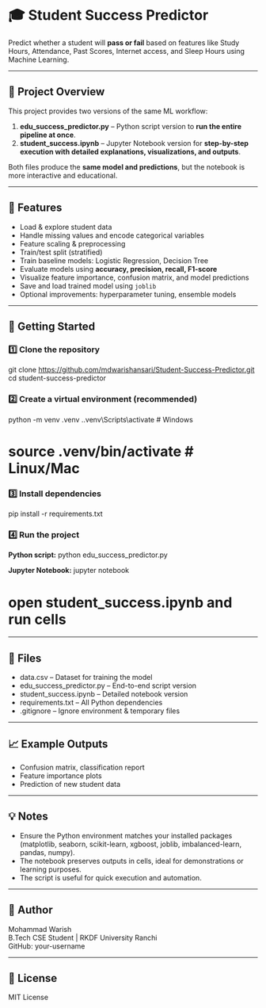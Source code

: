 # 🎓 Student Success Predictor

Predict whether a student will **pass or fail** based on features like Study Hours, Attendance, Past Scores, Internet access, and Sleep Hours using Machine Learning.

---

## 📌 Project Overview

This project provides two versions of the same ML workflow:

1. **edu_success_predictor.py** – Python script version to **run the entire pipeline at once**.
2. **student_success.ipynb** – Jupyter Notebook version for **step-by-step execution with detailed explanations, visualizations, and outputs**.

Both files produce the **same model and predictions**, but the notebook is more interactive and educational.

---

## 🧰 Features

- Load & explore student data
- Handle missing values and encode categorical variables
- Feature scaling & preprocessing
- Train/test split (stratified)
- Train baseline models: Logistic Regression, Decision Tree
- Evaluate models using **accuracy, precision, recall, F1-score**
- Visualize feature importance, confusion matrix, and model predictions
- Save and load trained model using `joblib`
- Optional improvements: hyperparameter tuning, ensemble models

---

## 🚀 Getting Started

### 1️⃣ Clone the repository

git clone https://github.com/mdwarishansari/Student-Success-Predictor.git
cd student-success-predictor

### 2️⃣ Create a virtual environment (recommended)

python -m venv .venv
.\.venv\Scripts\activate # Windows

# source .venv/bin/activate # Linux/Mac

### 3️⃣ Install dependencies

pip install -r requirements.txt

### 4️⃣ Run the project

**Python script:**
python edu_success_predictor.py

**Jupyter Notebook:**
jupyter notebook

# open student_success.ipynb and run cells

---

## 📁 Files

- data.csv – Dataset for training the model
- edu_success_predictor.py – End-to-end script version
- student_success.ipynb – Detailed notebook version
- requirements.txt – All Python dependencies
- .gitignore – Ignore environment & temporary files

---

## 📈 Example Outputs

- Confusion matrix, classification report
- Feature importance plots
- Prediction of new student data

---

## 💡 Notes

- Ensure the Python environment matches your installed packages (matplotlib, seaborn, scikit-learn, xgboost, joblib, imbalanced-learn, pandas, numpy).
- The notebook preserves outputs in cells, ideal for demonstrations or learning purposes.
- The script is useful for quick execution and automation.

---

## 📌 Author

Mohammad Warish  
B.Tech CSE Student | RKDF University Ranchi  
GitHub: your-username

---

## 📝 License

MIT License
